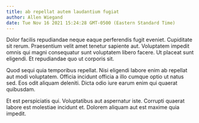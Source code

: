 ```yaml
---
title: ab repellat autem laudantium fugiat
author: Allen Wiegand
date: Tue Nov 16 2021 15:24:28 GMT-0500 (Eastern Standard Time)
---
```

Dolor facilis repudiandae neque eaque perferendis fugit eveniet. Cupiditate sit rerum. Praesentium velit amet tenetur sapiente aut. Voluptatem impedit omnis qui magni consequatur sunt voluptatem libero facere. Ut placeat sunt eligendi. Et repudiandae quo ut corporis sit.

 Quod sequi quia temporibus repellat. Nisi eligendi labore enim ab repellat aut modi voluptatem. Officia incidunt officia a illo cumque optio ut natus sed. Eos odit aliquam deleniti. Dicta odio iure earum enim qui quaerat quibusdam.

 Et est perspiciatis qui. Voluptatibus aut aspernatur iste. Corrupti quaerat labore est molestiae incidunt et. Dolorem aliquam aut est maxime quia impedit.